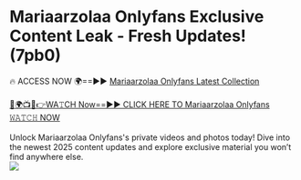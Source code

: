 # Mariaarzolaa Onlyfans Exclusive Content Leak - Fresh Updates! (7pb0)

🔥 ACCESS NOW 🌍==►► <a href="https://tinyurl.com/kvy9nzfs" rel="nofollow">Mariaarzolaa Onlyfans Latest Collection</a>
<br><br>
[🔴🌍📺📱👉WA𝚃CH Now==►► CLICK HERE TO Mariaarzolaa Onlyfans 𝚆𝙰𝚃𝙲𝙷 NOW](https://tinyurl.com/kvy9nzfs)
<br><br>
Unlock Mariaarzolaa Onlyfans's private videos and photos today! Dive into the newest 2025 content updates and explore exclusive material you won’t find anywhere else.
<br>
<a href="https://tinyurl.com/kvy9nzfs" rel="nofollow" data-target="animated-image.originalLink"><img src="https://camo.githubusercontent.com/8a4f000d20f83aca3bf7ec5f350d767afa0574a8a352519fd8cfa583a6f93a33/68747470733a2f2f692e696d6775722e636f6d2f644a486b345a712e676966" data-canonical-src="https://i.imgur.com/dJHk4Zq.gif" style="max-width: 100%; display: inline-block;" data-target="animated-image.originalImage"></a>
<br>
